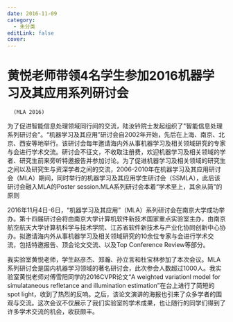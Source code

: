 ```yaml
---
date: 2016-11-09
category:
  - 未分类
editLink: false
cover: 
---
```



# 黄悦老师带领4名学生参加2016机器学习及其应用系列研讨会
	  (MLA 2016)

为了促进智能信息处理领域同行间的交流，陆汝钤院士发起组织了"智能信息处理系列研讨会"。“机器学习及其应用”研讨会自2002年开始，先后在上海、南京、北京、西安等地举行。该研讨会每年邀请海内外从事机器学习及相关领域研究的专家与会进行学术交流。研讨会不征文，不收取注册费，欢迎机器学习及相关领域的学者、研究生前来旁听特邀报告并参加讨论。为了促进机器学习及相关领域的研究生之间以及研究生与资深学者之间的交流，2006-2010年在机器学习及其应用研讨会（MLA）期间，同时举行的机器学习及其应用学生研讨会（SSMLA），此后该研讨会融入MLA的Poster
session.MLA系列研讨会本着“学术至上，其余从简”的原则


<!-- more -->


2016年11月4日-6日，“机器学习及其应用”（MLA）系列研讨会在南京大学成功举办。第十四届研讨会将由南京大学计算机软件新技术国家重点实验室主办，由南京航空航天大学计算机科学与技术学院、江苏省软件新技术与产业化协同创新中心协办。拟邀请海内外从事机器学习及相关领域研究的10余位专家与会进行学术交流，包括特邀报告、顶会论文交流、以及Top
Conference Review等部分。



我实验室黄悦老师，学生赵彦杰、郑瀚、孙立言和杜宝林参加了本次会议。MLA系列研讨会是国内机器学习领域的著名研讨会，此次参会人数超过1000人。我实验室黄悦老师对傅雪阳同学的2016CVPR论文“A
weighted variationl model for simulataneous refletance and illumination
estimation”在台上进行了简短的spot
light，收到了热烈的反响。之后，该论文演讲的海报也引来了众多学者的围观与交流。这次会议不仅展示了我们实验室的学术成果，也让随行的同学们得到了许多学术交流的机会，收获颇丰。

